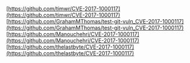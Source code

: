 [https://github.com/timwr/CVE-2017-1000117](https://github.com/timwr/CVE-2017-1000117)
[https://github.com/GrahamMThomas/test-git-vuln_CVE-2017-1000117](https://github.com/GrahamMThomas/test-git-vuln_CVE-2017-1000117)
[https://github.com/Manouchehri/CVE-2017-1000117](https://github.com/Manouchehri/CVE-2017-1000117)
[https://github.com/thelastbyte/CVE-2017-1000117](https://github.com/thelastbyte/CVE-2017-1000117)
